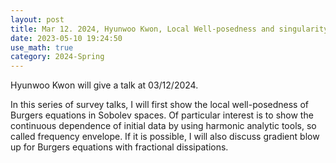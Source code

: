 ```yaml
---
layout: post
title: Mar 12. 2024, Hyunwoo Kwon, Local Well-posedness and singularity formuation of Burgers equations I
date: 2023-05-10 19:24:50
use_math: true
category: 2024-Spring
---
```

Hyunwoo Kwon will give a talk at 03/12/2024.

In this series of survey talks, I will first show the local well-posedness of Burgers equations in Sobolev spaces. Of particular interest is to show the continuous dependence of initial data by using harmonic analytic tools, so called frequency envelope. If it is possible, I will also discuss gradient blow up for Burgers equations with fractional dissipations.
